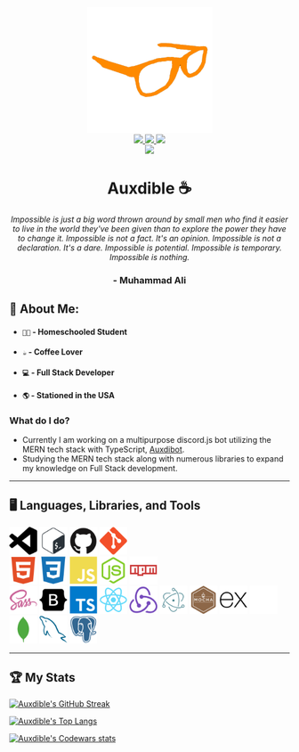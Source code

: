<div id="header" align="center">
  <img src="./assets/ICON.png" width=225/>
  <div id="socials">
    <a href="https://www.reddit.com/user/Auxdible">
      <img src="https://img.shields.io/badge/YouTube-FF0000?style=for-the-badge&logo=YouTube&logoColor=white"/>
    </a>
    <a href="https://www.youtube.com/channel/UCOE_IxVOdNtejqGqmrdRWZA">
      <img src="https://img.shields.io/badge/Reddit-FF5700?style=for-the-badge&logo=Reddit&logoColor=white"/>
    </a>
    <a href="https://discord.gg/tnsFW9CQEn">
      <img src="https://img.shields.io/badge/Auxdibot%20Discord-7289DA?style=for-the-badge&logo=discord&logoColor=white"/>
    </a>
  </div>
  <div id="views">
      <img src="https://komarev.com/ghpvc/?username=Auxdible&style=for-the-badge&color=ffa800"/>
  </div>
  <h1 id="welcome">
    Auxdible ☕
    
  </h1>
</div>
<p id="quote" align="center"><i>Impossible is just a big word thrown around by small men who find it easier to live in the world they've been given than to explore the power they have to change it. Impossible is not a fact. It's an opinion. Impossible is not a declaration. It's a dare. Impossible is potential. Impossible is temporary. Impossible is nothing.</i><h3 align="center">- Muhammad Ali</h3></p>

## 👋 About Me:

* #### `🧑‍🎓` - Homeschooled Student
  
* #### `☕` - Coffee Lover

* #### `💻` - Full Stack Developer

* #### `🌎` - Stationed in the USA

### What do I do?

* Currently I am working on a multipurpose discord.js bot utilizing the MERN tech stack with TypeScript, [Auxdibot](https://github.com/Auxdible/auxdibot/). 
* Studying the MERN tech stack along with numerous libraries to expand my knowledge on Full Stack development. 

---
## 🖥️ Languages, Libraries, and Tools

<div id="languages-and-tools">
  <div id="tools">
    <img src="https://github.com/devicons/devicon/blob/master/icons/vscode/vscode-plain.svg" width=50/>
    <img src="https://github.com/devicons/devicon/blob/master/icons/bash/bash-plain.svg" width=50/>
    <img src="https://github.com/devicons/devicon/blob/master/icons/github/github-original.svg" width=50/>
    <img src="https://github.com/devicons/devicon/blob/master/icons/git/git-original.svg" width=50/>
  </div>
  <div id="languages">
    <img src="https://github.com/devicons/devicon/blob/master/icons/html5/html5-plain.svg" width=50/>
    <img src="https://github.com/devicons/devicon/blob/master/icons/css3/css3-plain.svg" width=50/>
    <img src="https://github.com/devicons/devicon/blob/master/icons/javascript/javascript-plain.svg" width=50/>
    <img src="https://github.com/devicons/devicon/blob/master/icons/nodejs/nodejs-plain.svg" width=50 />
    <img src="https://github.com/devicons/devicon/blob/master/icons/npm/npm-original-wordmark.svg" width=50 />
  </div>
  <div id="libraries">
    <img src="https://github.com/devicons/devicon/blob/master/icons/sass/sass-original.svg" width=50 />
    <img src="https://github.com/devicons/devicon/blob/master/icons/bootstrap/bootstrap-plain.svg" width=50/>
    <img src="https://github.com/devicons/devicon/blob/master/icons/typescript/typescript-plain.svg" width=50 />
    <img src="https://github.com/devicons/devicon/blob/master/icons/react/react-original.svg" width=50/>
    <img src="https://github.com/devicons/devicon/blob/master/icons/redux/redux-original.svg" width=50/>
    <img src="https://github.com/devicons/devicon/blob/master/icons/electron/electron-original.svg" width=50/>
    <img src="https://github.com/devicons/devicon/blob/master/icons/mocha/mocha-plain.svg" width=50/> 
    <img src="https://github.com/devicons/devicon/blob/master/icons/express/express-original.svg" width=50/>
    <img src="https://github.com/devicons/devicon/blob/master/icons/discordjs/discordjs-plain.svg" width=50/>
  </div>
  <div id="databases">
    <img src="https://github.com/devicons/devicon/blob/master/icons/mongodb/mongodb-plain.svg" width=50/>
    <img src="https://github.com/devicons/devicon/blob/master/icons/mysql/mysql-plain.svg" width=50/>
    <img src="https://github.com/devicons/devicon/blob/master/icons/postgresql/postgresql-plain.svg" width=50/>
  </div>
</div>

---

## 🏆 My Stats

[![Auxdible's GitHub Streak](http://github-readme-streak-stats.herokuapp.com?user=Auxdible&theme=dark&background=000000)](https://git.io/streak-stats)

[![Auxdible's Top Langs](https://github-readme-stats.vercel.app/api/top-langs/?username=Auxdible&layout=compact&theme=vision-friendly-dark)](https://github.com/anuraghazra/github-readme-stats)

[![Auxdible's Codewars stats](https://www.codewars.com/users/Auxdible/badges/large)](https://www.codewars.com/users/Auxdible)



